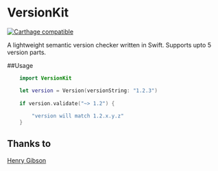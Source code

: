 # VersionKit

[![Carthage compatible](https://img.shields.io/badge/Carthage-compatible-4BC51D.svg?style=flat)](https://github.com/Carthage/Carthage)

A lightweight semantic version checker written in Swift. Supports upto 5 version parts. 

##Usage
    
```swift
    import VersionKit

    let version = Version(versionString: "1.2.3")
    
    if version.validate("~> 1.2") {
    
        "version will match 1.2.x.y.z"
    }
```

## Thanks to

[Henry Gibson](http://thisismyengine.com)
